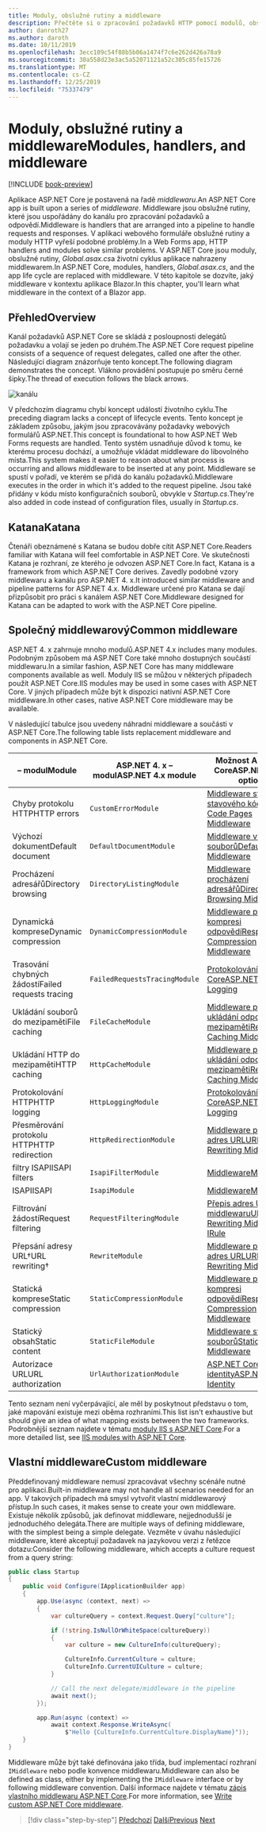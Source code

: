 ```yaml
---
title: Moduly, obslužné rutiny a middleware
description: Přečtěte si o zpracování požadavků HTTP pomocí modulů, obslužných rutin a middlewaru.
author: danroth27
ms.author: daroth
ms.date: 10/11/2019
ms.openlocfilehash: 3ecc109c54f88b5b06a1474f7c6e262d426a78a9
ms.sourcegitcommit: 30a558d23e3ac5a52071121a52c305c85fe15726
ms.translationtype: MT
ms.contentlocale: cs-CZ
ms.lasthandoff: 12/25/2019
ms.locfileid: "75337479"
---
```

# <a name="modules-handlers-and-middleware"></a><span data-ttu-id="ca1c6-103">Moduly, obslužné rutiny a middleware</span><span class="sxs-lookup"><span data-stu-id="ca1c6-103">Modules, handlers, and middleware</span></span>

[!INCLUDE [book-preview](../../../includes/book-preview.md)]

<span data-ttu-id="ca1c6-104">Aplikace ASP.NET Core je postavená na řadě *middlewaru*.</span><span class="sxs-lookup"><span data-stu-id="ca1c6-104">An ASP.NET Core app is built upon a series of *middleware*.</span></span> <span data-ttu-id="ca1c6-105">Middleware jsou obslužné rutiny, které jsou uspořádány do kanálu pro zpracování požadavků a odpovědí.</span><span class="sxs-lookup"><span data-stu-id="ca1c6-105">Middleware is handlers that are arranged into a pipeline to handle requests and responses.</span></span> <span data-ttu-id="ca1c6-106">V aplikaci webového formuláře obslužné rutiny a moduly HTTP vyřeší podobné problémy.</span><span class="sxs-lookup"><span data-stu-id="ca1c6-106">In a Web Forms app, HTTP handlers and modules solve similar problems.</span></span> <span data-ttu-id="ca1c6-107">V ASP.NET Core jsou moduly, obslužné rutiny, *Global.asax.cs*a životní cyklus aplikace nahrazeny middlewarem.</span><span class="sxs-lookup"><span data-stu-id="ca1c6-107">In ASP.NET Core, modules, handlers, *Global.asax.cs*, and the app life cycle are replaced with middleware.</span></span> <span data-ttu-id="ca1c6-108">V této kapitole se dozvíte, jaký middleware v kontextu aplikace Blazor.</span><span class="sxs-lookup"><span data-stu-id="ca1c6-108">In this chapter, you'll learn what middleware in the context of a Blazor app.</span></span>

## <a name="overview"></a><span data-ttu-id="ca1c6-109">Přehled</span><span class="sxs-lookup"><span data-stu-id="ca1c6-109">Overview</span></span>

<span data-ttu-id="ca1c6-110">Kanál požadavků ASP.NET Core se skládá z posloupnosti delegátů požadavku a volají se jeden po druhém.</span><span class="sxs-lookup"><span data-stu-id="ca1c6-110">The ASP.NET Core request pipeline consists of a sequence of request delegates, called one after the other.</span></span> <span data-ttu-id="ca1c6-111">Následující diagram znázorňuje tento koncept.</span><span class="sxs-lookup"><span data-stu-id="ca1c6-111">The following diagram demonstrates the concept.</span></span> <span data-ttu-id="ca1c6-112">Vlákno provádění postupuje po směru černé šipky.</span><span class="sxs-lookup"><span data-stu-id="ca1c6-112">The thread of execution follows the black arrows.</span></span>

![kanálu](media/middleware/request-delegate-pipeline.png)

<span data-ttu-id="ca1c6-114">V předchozím diagramu chybí koncept událostí životního cyklu.</span><span class="sxs-lookup"><span data-stu-id="ca1c6-114">The preceding diagram lacks a concept of lifecycle events.</span></span> <span data-ttu-id="ca1c6-115">Tento koncept je základem způsobu, jakým jsou zpracovávány požadavky webových formulářů ASP.NET.</span><span class="sxs-lookup"><span data-stu-id="ca1c6-115">This concept is foundational to how ASP.NET Web Forms requests are handled.</span></span> <span data-ttu-id="ca1c6-116">Tento systém usnadňuje důvod k tomu, ke kterému procesu dochází, a umožňuje vkládat middleware do libovolného místa.</span><span class="sxs-lookup"><span data-stu-id="ca1c6-116">This system makes it easier to reason about what process is occurring and allows middleware to be inserted at any point.</span></span> <span data-ttu-id="ca1c6-117">Middleware se spustí v pořadí, ve kterém se přidá do kanálu požadavků.</span><span class="sxs-lookup"><span data-stu-id="ca1c6-117">Middleware executes in the order in which it's added to the request pipeline.</span></span> <span data-ttu-id="ca1c6-118">Jsou také přidány v kódu místo konfiguračních souborů, obvykle v *Startup.cs*.</span><span class="sxs-lookup"><span data-stu-id="ca1c6-118">They're also added in code instead of configuration files, usually in *Startup.cs*.</span></span>

## <a name="katana"></a><span data-ttu-id="ca1c6-119">Katana</span><span class="sxs-lookup"><span data-stu-id="ca1c6-119">Katana</span></span>

<span data-ttu-id="ca1c6-120">Čtenáři obeznámené s Katana se budou dobře cítit ASP.NET Core.</span><span class="sxs-lookup"><span data-stu-id="ca1c6-120">Readers familiar with Katana will feel comfortable in ASP.NET Core.</span></span> <span data-ttu-id="ca1c6-121">Ve skutečnosti Katana je rozhraní, ze kterého je odvozen ASP.NET Core.</span><span class="sxs-lookup"><span data-stu-id="ca1c6-121">In fact, Katana is a framework from which ASP.NET Core derives.</span></span> <span data-ttu-id="ca1c6-122">Zavedly podobné vzory middlewaru a kanálu pro ASP.NET 4. x.</span><span class="sxs-lookup"><span data-stu-id="ca1c6-122">It introduced similar middleware and pipeline patterns for ASP.NET 4.x.</span></span> <span data-ttu-id="ca1c6-123">Middleware určené pro Katana se dají přizpůsobit pro práci s kanálem ASP.NET Core.</span><span class="sxs-lookup"><span data-stu-id="ca1c6-123">Middleware designed for Katana can be adapted to work with the ASP.NET Core pipeline.</span></span>

## <a name="common-middleware"></a><span data-ttu-id="ca1c6-124">Společný middlewarový</span><span class="sxs-lookup"><span data-stu-id="ca1c6-124">Common middleware</span></span>

<span data-ttu-id="ca1c6-125">ASP.NET 4. x zahrnuje mnoho modulů.</span><span class="sxs-lookup"><span data-stu-id="ca1c6-125">ASP.NET 4.x includes many modules.</span></span> <span data-ttu-id="ca1c6-126">Podobným způsobem má ASP.NET Core také mnoho dostupných součástí middlewaru.</span><span class="sxs-lookup"><span data-stu-id="ca1c6-126">In a similar fashion, ASP.NET Core has many middleware components available as well.</span></span> <span data-ttu-id="ca1c6-127">Moduly IIS se můžou v některých případech použít ASP.NET Core.</span><span class="sxs-lookup"><span data-stu-id="ca1c6-127">IIS modules may be used in some cases with ASP.NET Core.</span></span> <span data-ttu-id="ca1c6-128">V jiných případech může být k dispozici nativní ASP.NET Core middleware.</span><span class="sxs-lookup"><span data-stu-id="ca1c6-128">In other cases, native ASP.NET Core middleware may be available.</span></span>

<span data-ttu-id="ca1c6-129">V následující tabulce jsou uvedeny náhradní middleware a součásti v ASP.NET Core.</span><span class="sxs-lookup"><span data-stu-id="ca1c6-129">The following table lists replacement middleware and components in ASP.NET Core.</span></span>

|<span data-ttu-id="ca1c6-130">– modul</span><span class="sxs-lookup"><span data-stu-id="ca1c6-130">Module</span></span>                 |<span data-ttu-id="ca1c6-131">ASP.NET 4. x – modul</span><span class="sxs-lookup"><span data-stu-id="ca1c6-131">ASP.NET 4.x module</span></span>           |<span data-ttu-id="ca1c6-132">Možnost ASP.NET Core</span><span class="sxs-lookup"><span data-stu-id="ca1c6-132">ASP.NET Core option</span></span>|
|-----------------------|-----------------------------|-------------------|
|<span data-ttu-id="ca1c6-133">Chyby protokolu HTTP</span><span class="sxs-lookup"><span data-stu-id="ca1c6-133">HTTP errors</span></span>            |`CustomErrorModule`          |[<span data-ttu-id="ca1c6-134">Middleware stránky stavového kódu</span><span class="sxs-lookup"><span data-stu-id="ca1c6-134">Status Code Pages Middleware</span></span>](/aspnet/core/fundamentals/error-handling#usestatuscodepages)|
|<span data-ttu-id="ca1c6-135">Výchozí dokument</span><span class="sxs-lookup"><span data-stu-id="ca1c6-135">Default document</span></span>       |`DefaultDocumentModule`      |[<span data-ttu-id="ca1c6-136">Middleware výchozích souborů</span><span class="sxs-lookup"><span data-stu-id="ca1c6-136">Default Files Middleware</span></span>](/aspnet/core/fundamentals/static-files#serve-a-default-document)|
|<span data-ttu-id="ca1c6-137">Procházení adresářů</span><span class="sxs-lookup"><span data-stu-id="ca1c6-137">Directory browsing</span></span>     |`DirectoryListingModule`     |[<span data-ttu-id="ca1c6-138">Middleware procházení adresářů</span><span class="sxs-lookup"><span data-stu-id="ca1c6-138">Directory Browsing Middleware</span></span>](/aspnet/core/fundamentals/static-files#enable-directory-browsing)|
|<span data-ttu-id="ca1c6-139">Dynamická komprese</span><span class="sxs-lookup"><span data-stu-id="ca1c6-139">Dynamic compression</span></span>    |`DynamicCompressionModule`   |[<span data-ttu-id="ca1c6-140">Middleware pro kompresi odpovědí</span><span class="sxs-lookup"><span data-stu-id="ca1c6-140">Response Compression Middleware</span></span>](/aspnet/core/performance/response-compression)|
|<span data-ttu-id="ca1c6-141">Trasování chybných žádostí</span><span class="sxs-lookup"><span data-stu-id="ca1c6-141">Failed requests tracing</span></span>|`FailedRequestsTracingModule`|[<span data-ttu-id="ca1c6-142">Protokolování ASP.NET Core</span><span class="sxs-lookup"><span data-stu-id="ca1c6-142">ASP.NET Core Logging</span></span>](/aspnet/core/fundamentals/logging/index#tracesource-provider)|
|<span data-ttu-id="ca1c6-143">Ukládání souborů do mezipaměti</span><span class="sxs-lookup"><span data-stu-id="ca1c6-143">File caching</span></span>           |`FileCacheModule`            |[<span data-ttu-id="ca1c6-144">Middleware pro ukládání odpovědí do mezipaměti</span><span class="sxs-lookup"><span data-stu-id="ca1c6-144">Response Caching Middleware</span></span>](/aspnet/core/performance/caching/middleware)|
|<span data-ttu-id="ca1c6-145">Ukládání HTTP do mezipaměti</span><span class="sxs-lookup"><span data-stu-id="ca1c6-145">HTTP caching</span></span>           |`HttpCacheModule`            |[<span data-ttu-id="ca1c6-146">Middleware pro ukládání odpovědí do mezipaměti</span><span class="sxs-lookup"><span data-stu-id="ca1c6-146">Response Caching Middleware</span></span>](/aspnet/core/performance/caching/middleware)|
|<span data-ttu-id="ca1c6-147">Protokolování HTTP</span><span class="sxs-lookup"><span data-stu-id="ca1c6-147">HTTP logging</span></span>           |`HttpLoggingModule`          |[<span data-ttu-id="ca1c6-148">Protokolování ASP.NET Core</span><span class="sxs-lookup"><span data-stu-id="ca1c6-148">ASP.NET Core Logging</span></span>](/aspnet/core/fundamentals/logging/index)|
|<span data-ttu-id="ca1c6-149">Přesměrování protokolu HTTP</span><span class="sxs-lookup"><span data-stu-id="ca1c6-149">HTTP redirection</span></span>       |`HttpRedirectionModule`      |[<span data-ttu-id="ca1c6-150">Middleware pro přepis adres URL</span><span class="sxs-lookup"><span data-stu-id="ca1c6-150">URL Rewriting Middleware</span></span>](/aspnet/core/fundamentals/url-rewriting)|
|<span data-ttu-id="ca1c6-151">filtry ISAPI</span><span class="sxs-lookup"><span data-stu-id="ca1c6-151">ISAPI filters</span></span>          |`IsapiFilterModule`          |[<span data-ttu-id="ca1c6-152">Middleware</span><span class="sxs-lookup"><span data-stu-id="ca1c6-152">Middleware</span></span>](/aspnet/core/fundamentals/middleware/index)|
|<span data-ttu-id="ca1c6-153">ISAPI</span><span class="sxs-lookup"><span data-stu-id="ca1c6-153">ISAPI</span></span>                  |`IsapiModule`                |[<span data-ttu-id="ca1c6-154">Middleware</span><span class="sxs-lookup"><span data-stu-id="ca1c6-154">Middleware</span></span>](/aspnet/core/fundamentals/middleware/index)|
|<span data-ttu-id="ca1c6-155">Filtrování žádostí</span><span class="sxs-lookup"><span data-stu-id="ca1c6-155">Request filtering</span></span>      |`RequestFilteringModule`     |[<span data-ttu-id="ca1c6-156">Přepis adres URL IRule middlewaru</span><span class="sxs-lookup"><span data-stu-id="ca1c6-156">URL Rewriting Middleware IRule</span></span>](/aspnet/core/fundamentals/url-rewriting#irule-based-rule)|
|<span data-ttu-id="ca1c6-157">Přepsání adresy URL&#8224;</span><span class="sxs-lookup"><span data-stu-id="ca1c6-157">URL rewriting&#8224;</span></span>   |`RewriteModule`              |[<span data-ttu-id="ca1c6-158">Middleware pro přepis adres URL</span><span class="sxs-lookup"><span data-stu-id="ca1c6-158">URL Rewriting Middleware</span></span>](/aspnet/core/fundamentals/url-rewriting)|
|<span data-ttu-id="ca1c6-159">Statická komprese</span><span class="sxs-lookup"><span data-stu-id="ca1c6-159">Static compression</span></span>     |`StaticCompressionModule`    |[<span data-ttu-id="ca1c6-160">Middleware pro kompresi odpovědí</span><span class="sxs-lookup"><span data-stu-id="ca1c6-160">Response Compression Middleware</span></span>](/aspnet/core/performance/response-compression)|
|<span data-ttu-id="ca1c6-161">Statický obsah</span><span class="sxs-lookup"><span data-stu-id="ca1c6-161">Static content</span></span>         |`StaticFileModule`           |[<span data-ttu-id="ca1c6-162">Middleware statických souborů</span><span class="sxs-lookup"><span data-stu-id="ca1c6-162">Static File Middleware</span></span>](/aspnet/core/fundamentals/static-files)|
|<span data-ttu-id="ca1c6-163">Autorizace URL</span><span class="sxs-lookup"><span data-stu-id="ca1c6-163">URL authorization</span></span>      |`UrlAuthorizationModule`     |[<span data-ttu-id="ca1c6-164">ASP.NET Core identity</span><span class="sxs-lookup"><span data-stu-id="ca1c6-164">ASP.NET Core Identity</span></span>](/aspnet/core/security/authentication/identity)|

<span data-ttu-id="ca1c6-165">Tento seznam není vyčerpávající, ale měl by poskytnout představu o tom, jaké mapování existuje mezi oběma rozhraními.</span><span class="sxs-lookup"><span data-stu-id="ca1c6-165">This list isn't exhaustive but should give an idea of what mapping exists between the two frameworks.</span></span> <span data-ttu-id="ca1c6-166">Podrobnější seznam najdete v tématu [moduly IIS s ASP.NET Core](/aspnet/core/host-and-deploy/iis/modules).</span><span class="sxs-lookup"><span data-stu-id="ca1c6-166">For a more detailed list, see [IIS modules with ASP.NET Core](/aspnet/core/host-and-deploy/iis/modules).</span></span>

## <a name="custom-middleware"></a><span data-ttu-id="ca1c6-167">Vlastní middleware</span><span class="sxs-lookup"><span data-stu-id="ca1c6-167">Custom middleware</span></span>

<span data-ttu-id="ca1c6-168">Předdefinovaný middleware nemusí zpracovávat všechny scénáře nutné pro aplikaci.</span><span class="sxs-lookup"><span data-stu-id="ca1c6-168">Built-in middleware may not handle all scenarios needed for an app.</span></span> <span data-ttu-id="ca1c6-169">V takových případech má smysl vytvořit vlastní middlewarový přístup.</span><span class="sxs-lookup"><span data-stu-id="ca1c6-169">In such cases, it makes sense to create your own middleware.</span></span> <span data-ttu-id="ca1c6-170">Existuje několik způsobů, jak definovat middleware, nejjednodušší je jednoduchého delegáta.</span><span class="sxs-lookup"><span data-stu-id="ca1c6-170">There are multiple ways of defining middleware, with the simplest being a simple delegate.</span></span> <span data-ttu-id="ca1c6-171">Vezměte v úvahu následující middleware, které akceptují požadavek na jazykovou verzi z řetězce dotazu:</span><span class="sxs-lookup"><span data-stu-id="ca1c6-171">Consider the following middleware, which accepts a culture request from a query string:</span></span>

```csharp
public class Startup
{
    public void Configure(IApplicationBuilder app)
    {
        app.Use(async (context, next) =>
        {
            var cultureQuery = context.Request.Query["culture"];

            if (!string.IsNullOrWhiteSpace(cultureQuery))
            {
                var culture = new CultureInfo(cultureQuery);

                CultureInfo.CurrentCulture = culture;
                CultureInfo.CurrentUICulture = culture;
            }

            // Call the next delegate/middleware in the pipeline
            await next();
        });

        app.Run(async (context) =>
            await context.Response.WriteAsync(
                $"Hello {CultureInfo.CurrentCulture.DisplayName}"));
    }
}
```

<span data-ttu-id="ca1c6-172">Middleware může být také definována jako třída, buď implementací rozhraní `IMiddleware` nebo podle konvence middlewaru.</span><span class="sxs-lookup"><span data-stu-id="ca1c6-172">Middleware can also be defined as class, either by implementing the `IMiddleware` interface or by following middleware convention.</span></span> <span data-ttu-id="ca1c6-173">Další informace najdete v tématu [zápis vlastního middlewaru ASP.NET Core](/aspnet/core/fundamentals/middleware/write).</span><span class="sxs-lookup"><span data-stu-id="ca1c6-173">For more information, see [Write custom ASP.NET Core middleware](/aspnet/core/fundamentals/middleware/write).</span></span>

>[!div class="step-by-step"]
><span data-ttu-id="ca1c6-174">[Předchozí](data.md)
>[Další](config.md)</span><span class="sxs-lookup"><span data-stu-id="ca1c6-174">[Previous](data.md)
[Next](config.md)</span></span>
